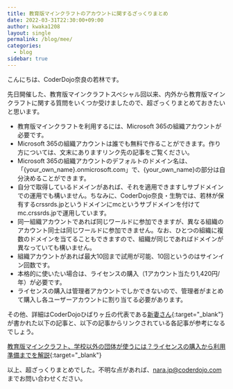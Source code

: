 ```yaml
---
title: 教育版マインクラフトのアカウントに関するざっくりまとめ
date: 2022-03-31T22:30:00+09:00
author: kwaka1208
layout: single
permalink: /blog/mee/
categories:
  - blog
sidebar: true
---
```

こんにちは、CoderDojo奈良の若林です。

先日開催した、教育版マインクラフトスペシャル回以来、内外から教育版マインクラフトに関する質問をいくつか受けましたので、超ざっくりまとめておきたいと思います。

- 教育版マインクラフトを利用するには、Microsoft 365の組織アカウントが必要です。
- Microsoft 365の組織アカウントは誰でも無料で作ることができます。作り方については、文末にありますリンク先の記事をご覧ください。
- Microsoft 365の組織アカウントのデフォルトのドメイン名は、「{your_own_name}.onmicrosoft.com」で、{your_own_name}の部分は自分決めることができます。
- 自分で取得しているドメインがあれば、それを適用できますしサブドメインでの運用でも構いません。ちなみに、CoderDojo奈良・生駒では、若林が保有するcrssrds.jpというドメインにmcというサブドメインを付けてmc.crssrds.jpで運用しています。
- 同一組織アカウントであれば同じワールドに参加できますが、異なる組織のアカウント同士は同じワールドに参加できません。なお、ひとつの組織に複数のドメインを当てることもできますので、組織が同じであればドメインが異なっていても構いません。
- 組織アカウントがあれば最大10回まで試用が可能、10回というのはサインイン回数です。
- 本格的に使いたい場合は、ライセンスの購入（1アカウント当たり1,420円/年）が必要です。
- ライセンスの購入は管理者アカウントでしかできないので、管理者がまとめて購入し各ユーザーアカウントに割り当てる必要があります。

その他、詳細はCoderDojoひばりヶ丘の代表である[新妻さん](https://twitter.com/Masao_Niizuma){:target="_blank"}が書かれた以下の記事と、以下の記事からリンクされている各記事が参考になるでしょう。

[教育版マインクラフト、学校以外の団体が使うには？ライセンスの購入から利用準備までを解説](https://www.watch.impress.co.jp/kodomo_it/news/1330691.html){:target="_blank"}

以上、超ざっくりまとめでした。不明な点があれば、[nara.jp@coderdojo.com](mailto:nara.jp@coderdojo.com)までお問い合わせください。